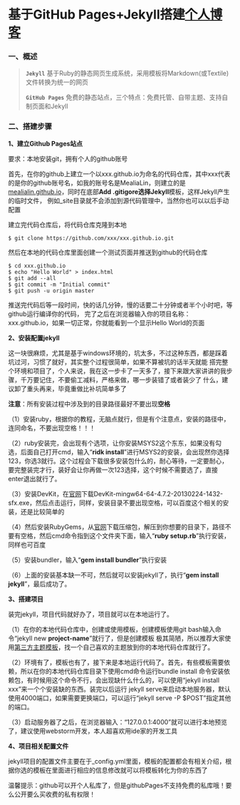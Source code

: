 基于GitHub Pages+Jekyll搭建[个人博客](https://mealialin.github.io)
=======

### 一、概述 ###

> **`Jekyll`** 基于Ruby的静态网页生成系统，采用模板将Markdown(或Textile)文件转换为统一的网页
>
> **`GitHub Pages`** 免费的静态站点，三个特点：免费托管、自带主题、支持自制页面和Jekyll

### 二、搭建步骤 ###

**1、建立Github Pages站点**

要求：本地安装git，拥有个人的github账号

首先，在你的github上建立一个以xxx.github.io为命名的代码仓库，其中xxx代表的是你的github账号名，如我的账号名是MealiaLin，则建立的是
[mealialin.github.io](https://mealialin.github.io)，同时在底部**Add .gitigore选择Jekyll**模板，这样Jekyll产生的临时文件，
例如_site目录就不会添加到源代码管理中，当然你也可以以后手动配置

建立完代码仓库后，将代码仓库克隆到本地

```
$ git clone https://github.com/xxx/xxx.github.io.git
```

然后在本地的代码仓库里面创建一个测试页面并推送到github的代码仓库

```
$ cd xxx.github.io
$ echo "Hello World" > index.html
$ git add --all
$ git commit -m "Initial commit"
$ git push -u origin master
```

推送完代码后等一段时间，快的话几分钟，慢的话要二十分钟或者半个小时吧，等github运行编译你的代码，
完了之后在浏览器输入你的项目名称：xxx.github.io，如果一切正常，你就能看到一个显示Hello World的页面

**2、安装配置jekyll**

这一块很麻烦，尤其是基于windows环境的，坑太多，不过这种东西，都是踩着坑过河，习惯了就好，其实整个过程很简单，如果不算被坑的话半天就能
搭完整个环境和项目了，个人来说，我在这一步卡了一天多了，接下来跟大家讲讲的我步骤，千万要记住，不要偷工减料，严格来做，哪一步装错了或者装少了
什么，建议卸了重头再来，毕竟重做比补坑简单多了

  **注意**：所有安装过程中涉及到的目录路径最好不要出现**空格**

（1）安装ruby，根据你的教程，无脑点就行，但是有个注意点，安装的路径中，连同命名，不要出现空格！！！

（2）ruby安装完，会出现有个选项，让你安装MSYS2这个东东，如果没有勾选，后面自己打开cmd，输入“**ridk install**”进行MSYS2的安装，会出现然你选择123，你选3就行。这个过程会下载很多安装包什么的，耐心等待，一定要耐心，要完整装完才行，装好会让你再做一次123选择，这个时候不需要选了，直接enter退出就行了。

（3）安装DevKit，在[官网](https://rubyinstaller.org/downloads/)下载DevKit-mingw64-64-4.7.2-20130224-1432-sfx.exe，然后点击运行，同样，安装目录不要出现空格，可以百度这个相关的安装，还是比较简单的

（4）然后安装RubyGems，从[官网](https://rubygems.org/pages/download)下载压缩包，解压到你想要的目录下，路径不要有空格，然后cmd命令指到这个文件夹下面，输入“**ruby setup.rb**”执行安装，同样也可百度

（5）安装bundler，输入“**gem install bundler**”执行安装

（6）上面的安装基本缺一不可，然后就可以安装jekyll了，执行“**gem install jekyll**”，最后成功了。

**3、搭建项目**

装完jekyll，项目代码就好办了，项目就可以在本地运行了。

（1）在你的本地代码仓库中，创建或使用模板，创建模板使用git bash输入命令“jekyll new **project-name**”就行了，但是创建模板
极其简陋，所以推荐大家使用[第三方主题模板](http://jekyllthemes.org/)，找一个自己喜欢的主题放到你的本地代码仓库就行了。

（2）环境有了，模板也有了，接下来是本地运行代码了。首先，有些模板需要依赖，所以在你的本地代码仓库目录下使用cmd命令运行bundle install
命令安装依赖包，有时候用这个命令不行，会出现缺什么什么的，可以使用“jekyll install xxx”来一个个安装缺的东西。装完以后运行
jekyll serve来启动本地服务器，默认使用4000端口，如果需要更换端口，可以运行“jekyll serve -P $POST”指定其他的端口。

（3）启动服务器了之后，在浏览器输入：“127.0.0.1:4000”就可以进行本地预览了，建议使用webstorm开发，本人超喜欢用ide家的开发工具

**4、项目相关配置文件**

jekyll项目的配置文件主要在于_config.yml里面，模板的配置都会有相关介绍，根据你选的模板在里面进行相应的信息修改就可以将模板转化为你的东西了

温馨提示：github可以开个人私库了，但是githubPages不支持免费的私库哦！要么公开要么买收费的私有权限！
